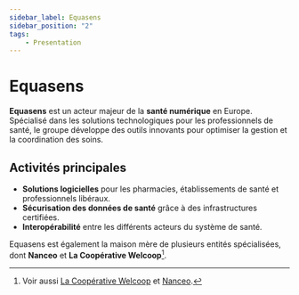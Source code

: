 ```yaml
---
sidebar_label: Equasens
sidebar_position: "2"
tags: 
    - Presentation
---
```

# Equasens

**Equasens** est un acteur majeur de la **santé numérique** en Europe. Spécialisé dans les solutions technologiques pour les professionnels de santé, le groupe développe des outils innovants pour optimiser la gestion et la coordination des soins.

## Activités principales

- **Solutions logicielles** pour les pharmacies, établissements de santé et professionnels libéraux.
- **Sécurisation des données de santé** grâce à des infrastructures certifiées.
- **Interopérabilité** entre les différents acteurs du système de santé.

Equasens est également la maison mère de plusieurs entités spécialisées, dont **Nanceo** et **La Coopérative Welcoop**[^1].

[^1]: Voir aussi [La Coopérative Welcoop](./cooperative-welcoop.md) et [Nanceo](./nanceo.md).
